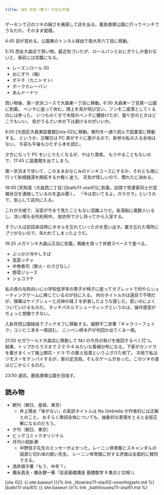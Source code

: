 ```yaml
---
title: 388 日目（曇り）今日も不運
---
```


ゲーセンで己のツキの細さを痛感して店を出る。鹿島庚塚公園に行ってベンチでうなだれ、そのまま就寝。

4:45 目が覚める。公園東のトンネル経由で南大井六丁目に移動。

5:35 西友大森店で買い物。最近気づいたが、ロールパンとおにぎりしか食わないと、昼前には空腹になる。

* レーズンロール (5)
* おにぎり（梅）
* ポテチ（カニトマト）
* ポークカレーパン
* あんドーナツ

買い物後、第一京浜コースで大森東一丁目に移動。6:30 大森東一丁目第一公園に到着。
ベンチに座って休む。頭上を鳥が飛び交い、フンを二度落としてくるのには参った。
いつものくせで木陰のベンチに腰掛けたが、曇り空のときはどこでもいい。
鳥がうるさい木の下は避けるのがいいか。

9:00 [大田区大森東図書館][ota-02]に移動。朝刊を一通り読んで図書室に移動する。
というか、日曜日は PC 席がすぐに塞がるので、新参の私の入る余地はない。
午前も午後もひたすら本を読む。

夕方になって PC をいじりたくなるが、やはり満席。
もうやることもないので、17:45 に図書館を出てしまう。

第一京浜まで歩いて、このままおなじみのドンキコースにするか、それとも南に行って新規銭湯を開拓するか軽く迷う。
天気が怪しいので、慣れたに決める。

18:00 [天狗湯（大森西二丁目）][bath/11-ota/61]に到着。店頭で常連客同士が混雑状況を連絡しているのを盗み聞く。
「今は空いてるよ。ガラガラ」というので、安心して店内に入る。

これが大嘘で、浴室が今まで見たこともない混雑ぶりだ。各湯船に複数人いるし、洗い場も全列利用中。
脱衣所で少し待ってから入室する。

そういえば前回来店時にタオルを忘れていったのを思い出す。置き忘れた場所にブツがないので、失われてしまったようだ。

19:25 メガドンキ大森山王店に到着。晩飯を買って休憩スペースで食べる。

* ぶっかけ冷やしそば
* 高菜ッチャ
* 中巻寿司（鉄火・わさびなし）
* 野菜ジュース
* ショコラケ

私の席の左斜向いに小学校低学年の男子が椅子に座ってタブレットで何やらシューティングゲームに興じているのが目に入る。
何のタイトルかは遠目で不明だが、弾幕はケイブシューと式神の城 2 を折衷したような感じだ。若いのによくついていけるものだ。
タッチパネルでシューティングというのは、操作感覚がちょっと想像できない。

入新井西公園経由でブックオフに移動する。細野不二彦著『ギャラリーフェイク』コンビニ本を一冊読む。
ニンベン師木戸が何回か出てくる一冊。

21:00 セガワールド大森店に移動して MJ の今月の負けを挽回するべく打つ。
結果、トップからラスまで 2-2-3-4 みたいな着順分布になる。下家がカンドラを載せまくって嶺上開花・ドラ 11 の数え役満というふざけた和了。
次局で私はツモスーをテンパイするが、案の定流局。そんなゲームがあった。このツキの差はどこからくるのだ。

23:50 退店。鹿島庚塚公園を目指す。

## 読み物

* 朝刊（朝日、産経、東京）
  * 井上陽水「傘がない」の英訳タイトルは No Umbrella が作者的には正解とのこと。
    おそらく歌詞全体についても、抽象的な表現をとると全部正解になるのだろう。
* 夕刊（朝日、東京）
* ビッグコミックオリジナル
* 月刊小説新潮
  * 中野信子先生のエッセーがよかった。レーニン体育館とスキャンダルの語源と切れ味の鋭い先生。
    レーニン体育館に対する評価は全面的に賛同できる。
* 酒井順子著『もう、中年？』
* 彌永昌吉・彌永健一著『岩波基礎講座 基礎数学 9 集合と位相 I』

[ota-02]: {{ site.baseurl }}{% link _libraries/11-ota/02-omorihigashi.md %}
[bath/11-ota/61]: {{ site.baseurl }}{% link _bathhouses/11-ota/61.md %}
